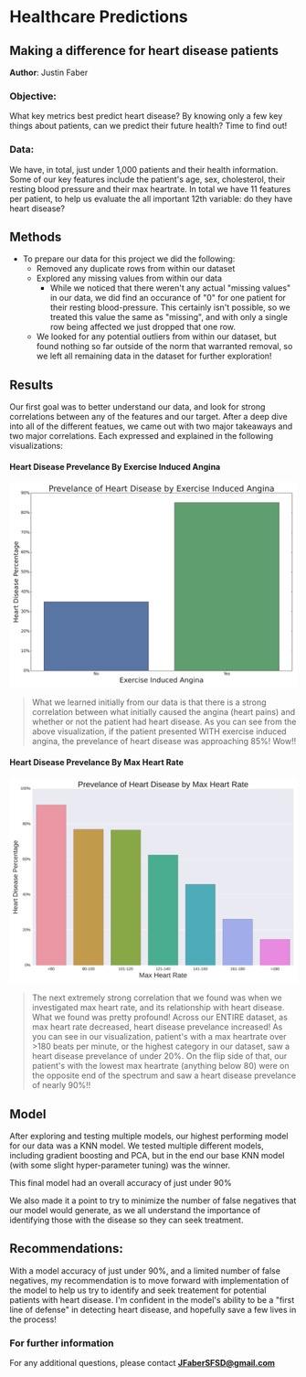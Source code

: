 # Healthcare Predictions
## Making a difference for heart disease patients

**Author**: Justin Faber

### Objective:

What key metrics best predict heart disease? By knowing only a few key things about patients, can we predict their future health? Time to find out! 


### Data:
We have, in total, just under 1,000 patients and their health information. Some of our key features include the patient's age, sex, cholesterol, their resting blood pressure and their max heartrate. In total we have 11 features per patient, to help us evaluate the all important 12th variable: do they have heart disease?


## Methods
- To prepare our data for this project we did the following:
  - Removed any duplicate rows from within our dataset
  - Explored any missing values from within our data
    -  While we noticed that there weren't any actual "missing values" in our data, we did find an occurance of "0" for one patient for their resting blood-pressure. This certainly isn't possible, so we treated this value the same as "missing", and with only a single row being affected we just dropped that one row. 
  -  We looked for any potential outliers from within our dataset, but found nothing so far outside of the norm that warranted removal, so we left all remaining data in the dataset for further exploration!

## Results
Our first goal was to better understand our data, and look for strong correlations between any of the features and our target. After a deep dive into all of the different featues, we came out with two major takeaways and two major correlations. Each expressed and explained in the following visualizations:


#### Heart Disease Prevelance By Exercise Induced Angina
![VIZ 1](Heart_Disease_Visual_1.png)

> What we learned initially from our data is that there is a strong correlation between what initially caused the angina (heart pains) and whether or not the patient had heart disease. As you can see from the above visualization, if the patient presented WITH exercise induced angina, the prevelance of heart disease was approaching 85%! Wow!! 

#### Heart Disease Prevelance By Max Heart Rate
![VIZ 2](Heart_Disease_Visual_2.png)

> The next extremely strong correlation that we found was when we investigated max heart rate, and its relationship with heart disease. What we found was pretty profound! Across our ENTIRE dataset, as max heart rate decreased, heart disease prevelance increased! As you can see in our visualization, patient's with a max heartrate over >180 beats per minute, or the highest category in our dataset, saw a heart disease prevelance of under 20%. On the flip side of that, our patient's with the lowest max heartrate (anything below 80) were on the opposite end of the spectrum and saw a heart disease prevelance of nearly 90%!! 

## Model

After exploring and testing multiple models, our highest performing model for our data was a KNN model. We tested multiple different models, including gradient boosting and PCA, but in the end our base KNN model (with some slight hyper-parameter tuning) was the winner. 

This final model had an overall accuracy of just under 90% 

We also made it a point to try to minimize the number of false negatives that our model would generate, as we all understand the importance of identifying those with the disease so they can seek treatment.   

## Recommendations:

With a model accuracy of just under 90%, and a limited number of false negatives, my recommendation is to move forward with implementation of the model to help us try to identify and seek treatement for potential patients with heart disease. I'm confident in the model's ability to be a "first line of defense" in detecting heart disease, and hopefully save a few lives in the process! 



### For further information


For any additional questions, please contact **JFaberSFSD@gmail.com**
